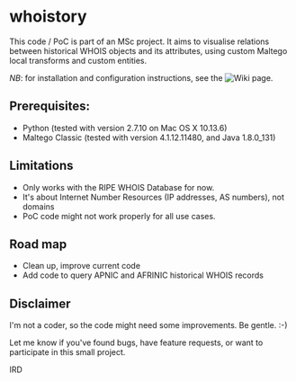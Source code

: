 # whoistory
This code / PoC is part of an MSc project.
It aims to visualise relations between historical WHOIS objects and its attributes, using custom Maltego local transforms and custom entities.

*NB*: for installation and configuration instructions, see the ![Wiki page](https://github.com/whoistory/whoistory/wiki).

Prerequisites:
--------------
- Python (tested with version 2.7.10 on Mac OS X 10.13.6)
- Maltego Classic (tested with version 4.1.12.11480, and Java 1.8.0_131)

Limitations
-----------
- Only works with the RIPE WHOIS Database for now.
- It's about Internet Number Resources (IP addresses, AS numbers), not domains
- PoC code might not work properly for all use cases.

Road map
--------
- Clean up, improve current code
- Add code to query APNIC and AFRINIC historical WHOIS records

Disclaimer
----------
I'm not a coder, so the code might need some improvements. Be gentle. :-)

Let me know if you've found bugs, have feature requests, or want to participate in this small project.

IRD

